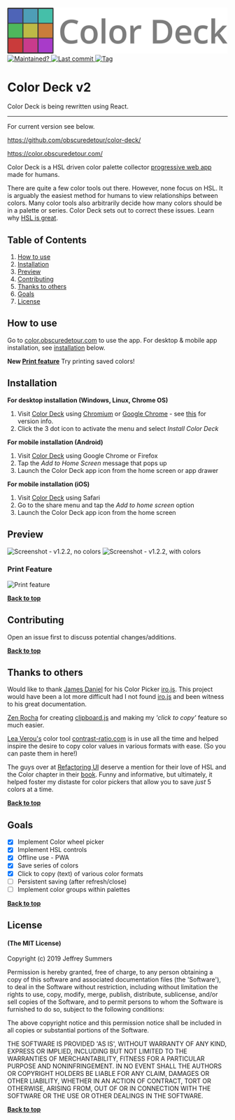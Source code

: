 <p align="left">
  <a href="https://color.obscuredetour.com/">
    <img width=580 src="./src/images/color-deck-logo-full.svg">
  </a>
  <br>
  <a href="https://github.com/obscuredetour/color-deck/">
    <img alt="Maintained?" src="https://img.shields.io/maintenance/yes/2019.svg?colorB=%234e64b7">
  </a>
  <a href="https://github.com/obscuredetour/color-deck/commits/master">
    <img alt="Last commit" src="https://img.shields.io/github/last-commit/obscuredetour/color-deck.svg?colorB=%234e64b7">
  </a>
  <a href="https://github.com/obscuredetour/color-deck/tags">
    <img alt="Tag" src="https://img.shields.io/github/tag/obscuredetour/color-deck.svg?colorB=%234e64b7&label=version">
  </a>
</p>

# Color Deck v2
Color Deck is being rewritten using React.

---
For current version see below.

https://github.com/obscuredetour/color-deck/

https://color.obscuredetour.com/

Color Deck is a HSL driven color palette collector [progressive web app](https://developers.google.com/web/progressive-web-apps/) made for humans.

There are quite a few color tools out there. However, none focus on HSL. It is arguably the easiest method for humans to view relationships between colors. Many color tools also arbitrarily decide how many colors should be in a palette or series. Color Deck sets out to correct these issues. Learn why [HSL is great](https://github.com/imathis/hsl-picker/).

## Table of Contents

1. [How to use](#how-to-use)
2. [Installation](#installation)
3. [Preview](#Preview)
4. [Contributing](#contributing)
5. [Thanks to others](#thanks-to-others)
6. [Goals](#goals)
7. [License](#license)

## How to use

Go to [color.obscuredetour.com](https://color.obscuredetour.com/) to use the app. For desktop & mobile app installation, see [installation](#installation) below.

**New [Print feature](#print-feature)** Try printing saved colors!

## Installation

**For desktop installation (Windows, Linux, Chrome OS)**
1. Visit [Color Deck](https://color.obscuredetour.com/) using [Chromium](https://www.chromium.org/) or [Google Chrome](https://www.google.com/chrome) - see [this](https://developers.google.com/web/progressive-web-apps/desktop) for version info.
2. Click the 3 dot icon to activate the menu and select *Install Color Deck*

**For mobile installation (Android)**
1. Visit [Color Deck](https://color.obscuredetour.com/) using Google Chrome or Firefox
2. Tap the *Add to Home Screen* message that pops up
3. Launch the Color Deck app icon from the home screen or app drawer

**For mobile installation (iOS)**
1. Visit [Color Deck](https://color.obscuredetour.com/) using Safari
2. Go to the share menu and tap the *Add to home screen* option
3. Launch the Color Deck app icon from the home screen

## Preview
![Screenshot - v1.2.2, no colors](build/images/ss-1-2-2_nocolors.png)
![Screenshot - v1.2.2, with colors](build/images/ss-1-2-2_colors.png)
### Print Feature
![Print feature](build/images/print-feature.gif)

**[Back to top](#table-of-contents)**

## Contributing

Open an issue first to discuss potential changes/additions.

**[Back to top](#table-of-contents)**

## Thanks to others

Would like to thank [James Daniel](https://github.com/jaames) for his Color Picker [iro.js](https://iro.js.org/). This project would have been a lot more difficult had I not found [iro.js](https://iro.js.org/) and been witness to his great documentation.

[Zen Rocha](https://github.com/zenorocha) for creating [clipboard.js](https://clipboardjs.com/) and making my *'click to copy'* feature so much easier.

[Lea Verou's](http://lea.verou.me/) color tool [contrast-ratio.com](https://contrast-ratio.com) is in use all the time and helped inspire the desire to copy color values in various formats with ease. (So you can paste them in here!)

The guys over at [Refactoring UI](https://refactoringui.com/) deserve a mention for their love of HSL and the Color chapter in their [book](https://refactoringui.com/book/). Funny and informative, but ultimately, it helped foster my distaste for color pickers that allow you to save *just* 5 colors at a time.

**[Back to top](#table-of-contents)**

## Goals

- [x] Implement Color wheel picker
- [x] Implement HSL controls
- [x] Offline use - PWA
- [x] Save series of colors
- [x] Click to copy (text) of various color formats
- [ ] Persistent saving (after refresh/close)
- [ ] Implement color groups within palettes

**[Back to top](#table-of-contents)**

## License

#### (The MIT License)

Copyright (c) 2019 Jeffrey Summers

Permission is hereby granted, free of charge, to any person obtaining a copy of this software and associated documentation files (the 'Software'), to deal in the Software without restriction, including without limitation the rights to use, copy, modify, merge, publish, distribute, sublicense, and/or sell copies of the Software, and to permit persons to whom the Software is furnished to do so, subject to the following conditions:

The above copyright notice and this permission notice shall be included in all copies or substantial portions of the Software.

THE SOFTWARE IS PROVIDED 'AS IS', WITHOUT WARRANTY OF ANY KIND, EXPRESS OR IMPLIED, INCLUDING BUT NOT LIMITED TO THE WARRANTIES OF MERCHANTABILITY, FITNESS FOR A PARTICULAR PURPOSE AND NONINFRINGEMENT. IN NO EVENT SHALL THE AUTHORS OR COPYRIGHT HOLDERS BE LIABLE FOR ANY CLAIM, DAMAGES OR OTHER LIABILITY, WHETHER IN AN ACTION OF CONTRACT, TORT OR OTHERWISE, ARISING FROM, OUT OF OR IN CONNECTION WITH THE SOFTWARE OR THE USE OR OTHER DEALINGS IN THE SOFTWARE.

**[Back to top](#table-of-contents)**